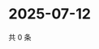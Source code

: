 # 2025-07-12

共 0 条

<!-- BEGIN ZHIHUQUESTIONS -->
<!-- 最后更新时间 Sat Jul 12 2025 00:14:36 GMT+0800 (China Standard Time) -->

<!-- END ZHIHUQUESTIONS -->
